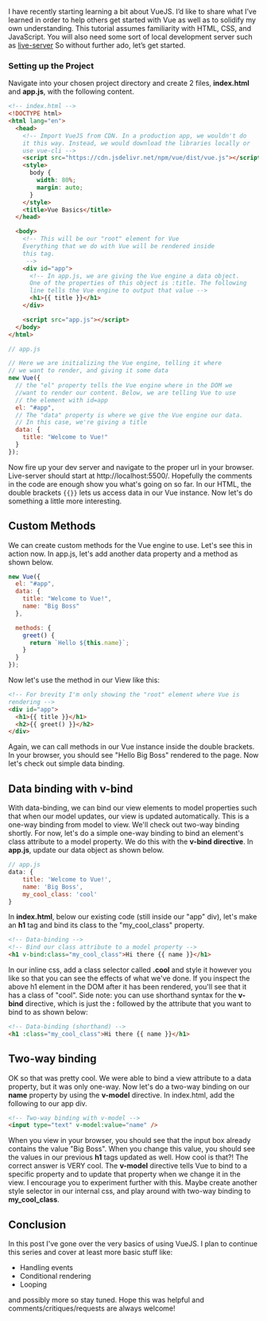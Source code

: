 I have recently starting learning a bit about VueJS. I’d like to share what I’ve learned in order to help others get started with Vue as well as to solidify my own understanding. This tutorial assumes familiarity with HTML, CSS, and JavaScript. You will also need some sort of local development server such as [live-server](https://www.npmjs.com/package/live-server) So without further ado, let’s get started.

### Setting up the Project

Navigate into your chosen project directory and create 2 files, **index.html** and **app.js**, with the following content.

```html
<!-- index.html -->
<!DOCTYPE html>
<html lang="en">
  <head>
    <!-- Import VueJS from CDN. In a production app, we wouldn't do 
    it this way. Instead, we would download the libraries locally or 
    use vue-cli -->
    <script src="https://cdn.jsdelivr.net/npm/vue/dist/vue.js"></script>
    <style>
      body {
        width: 80%;
        margin: auto;
      }
    </style>
    <title>Vue Basics</title>
  </head>

  <body>
    <!-- This will be our "root" element for Vue
    Everything that we do with Vue will be rendered inside
    this tag. 
     -->
    <div id="app">
      <!-- In app.js, we are giving the Vue engine a data object. 
      One of the properties of this object is :title. The following 
      line tells the Vue engine to output that value -->
      <h1>{{ title }}</h1>
    </div>

    <script src="app.js"></script>
  </body>
</html>
```

```javascript
// app.js

// Here we are initializing the Vue engine, telling it where 
// we want to render, and giving it some data
new Vue({
  // the "el" property tells the Vue engine where in the DOM we 
  //want to render our content. Below, we are telling Vue to use 
  // the element with id=app
  el: "#app",
  // The "data" property is where we give the Vue engine our data. 
  // In this case, we're giving a title
  data: {
    title: "Welcome to Vue!"
  }
});
```

Now fire up your dev server and navigate to the proper url in your browser. Live-server should start at http://localhost:5500/. Hopefully the comments in the code are enough show you what's going on so far. In our HTML, the double brackets `{{}}` lets us access data in our Vue instance. Now let's do something a little more interesting.

## Custom Methods

We can create custom methods for the Vue engine to use. Let's see this in action now. In app.js, let's add another data property and a method as shown below.

```javascript
new Vue({
  el: "#app",
  data: {
    title: "Welcome to Vue!",
    name: "Big Boss"
  },

  methods: {
    greet() {
      return `Hello ${this.name}`;
    }
  }
});
```

Now let's use the method in our View like this:

```html
<!-- For brevity I'm only showing the "root" element where Vue is 
rendering -->
<div id="app">
  <h1>{{ title }}</h1>
  <h2>{{ greet() }}</h2>
</div>
```

Again, we can call methods in our Vue instance inside the double brackets. In your browser, you should see "Hello Big Boss" rendered to the page. Now let's check out simple data binding.

## Data binding with v-bind

With data-binding, we can bind our view elements to model properties such that when our model updates, our view is updated automatically. This is a one-way binding from model to view. We'll check out two-way binding shortly. For now, let's do a simple one-way binding to bind an element's class attribute to a model property. We do this with the **v-bind directive**. In **app.js**, update our data object as shown below.

```javascript
// app.js
data: {
    title: 'Welcome to Vue!',
    name: 'Big Boss',
    my_cool_class: 'cool'
}
```

In **index.html**, below our existing code (still inside our "app" div), let's make an **h1** tag and bind its class to the "my_cool_class" property.

```html
<!-- Data-binding -->
<!-- Bind our class attribute to a model property -->
<h1 v-bind:class="my_cool_class">Hi there {{ name }}</h1>
```

In our inline css, add a class selector called **.cool** and style it however you like so that you can see the effects of what we've done. If you inspect the above h1 element in the DOM after it has been rendered, you'll see that it has a class of "cool". Side note: you can use shorthand syntax for the **v-bind** directive, which is just the **:** followed by the attribute that you want to bind to as shown below:

```html
<!-- Data-binding (shorthand) -->
<h1 :class="my_cool_class">Hi there {{ name }}</h1>
```

## Two-way binding

OK so that was pretty cool. We were able to bind a view attribute to a data property, but it was only one-way. Now let's do a two-way binding on our **name** property by using the **v-model** directive. In index.html, add the following to our app div.

```html
<!-- Two-way binding with v-model -->
<input type="text" v-model:value="name" />
```

When you view in your browser, you should see that the input box already contains the value "Big Boss". When you change this value, you should see the values in our previous **h1** tags updated as well. How cool is that?! The correct answer is VERY cool. The **v-model** directive tells Vue to bind to a specific property and to update that property when we change it in the view. I encourage you to experiment further with this. Maybe create another style selector in our internal css, and play around with two-way binding to **my_cool_class**.

## Conclusion

In this post I've gone over the very basics of using VueJS. I plan to continue this series and cover at least more basic stuff like:

- Handling events
- Conditional rendering
- Looping

and possibly more so stay tuned. Hope this was helpful and comments/critiques/requests are always welcome!
